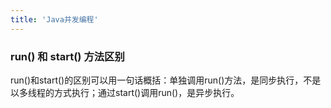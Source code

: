 ```yaml
---
title: 'Java并发编程'
---
```


### run() 和 start() 方法区别
 run()和start()的区别可以用一句话概括：单独调用run()方法，是同步执行，不是以多线程的方式执行；通过start()调用run()，是异步执行。



